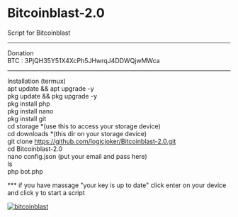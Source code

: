 # Bitcoinblast-2.0
Script for Bitcoinblast
*****
Donation<br>
BTC : 3PjQH35Y51X4XcPh5JHwrqJ4DDWQjwMWca <br>
*****
Installation (termux)<br>
apt update && apt upgrade -y<br>
pkg update && pkg upgrade -y<br>
pkg install php<br>
pkg install nano<br>
pkg install git<br>
cd storage *(use this to access your storage device) <br>
cd downloads *(this dir on your storage device)  <br>
git clone https://github.com/logicjoker/Bitcoinblast-2.0.git<br>
cd Bitcoinblast-2.0<br>
nano config.json (put your email and pass here)<br>
ls<br>
php bot.php <br>

*** if you have massage "your key is up to date" click enter on your device and click y to start a script

<a href="https://ibb.co/7yhMC7d"><img src="https://i.ibb.co/C0LC8x3/bitcoinblast.jpg" alt="bitcoinblast" border="0"></a>
